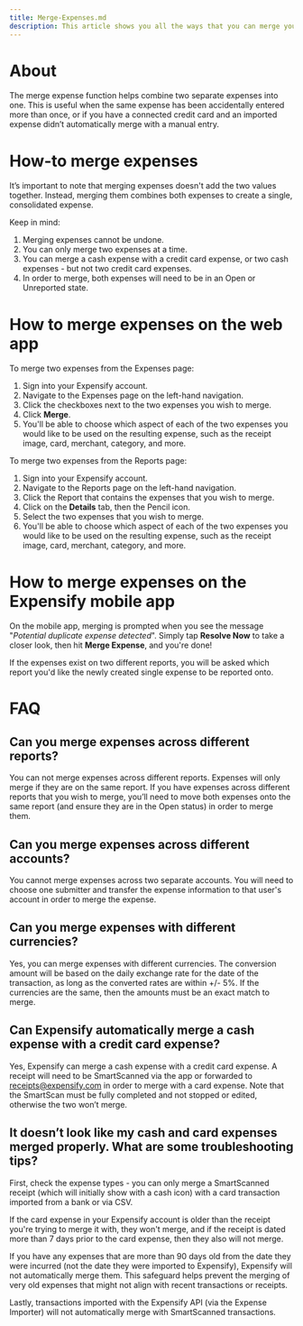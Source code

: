 ```yaml
---
title: Merge-Expenses.md
description: This article shows you all the ways that you can merge your expenses in Expensify!
---
```

<!-- The lines above are required by Jekyll to process the .md file -->

# About
The merge expense function helps combine two separate expenses into one. This is useful when the same expense has been accidentally entered more than once, or if you have a connected credit card and an imported expense didn’t automatically merge with a manual entry. 

# How-to merge expenses
It’s important to note that merging expenses doesn't add the two values together. Instead, merging them combines both expenses to create a single, consolidated expense.

Keep in mind: 
1. Merging expenses cannot be undone.
2. You can only merge two expenses at a time.
3. You can merge a cash expense with a credit card expense, or two cash expenses - but not two credit card expenses.
4. In order to merge, both expenses will need to be in an Open or Unreported state.
# How to merge expenses on the web app
To merge two expenses from the Expenses page:
1. Sign into your Expensify account.
2. Navigate to the Expenses page on the left-hand navigation.
3. Click the checkboxes next to the two expenses you wish to merge.
4. Click **Merge**.
5. You'll be able to choose which aspect of each of the two expenses you would like to be used on the resulting expense, such as the receipt image, card, merchant, category, and more.  

To merge two expenses from the Reports page:
1. Sign into your Expensify account.
2. Navigate to the Reports page on the left-hand navigation.
3. Click the Report that contains the expenses that you wish to merge.
4. Click on the **Details** tab, then the Pencil icon.
5. Select the two expenses that you wish to merge.
6. You'll be able to choose which aspect of each of the two expenses you would like to be used on the resulting expense, such as the receipt image, card, merchant, category, and more.   
# How to merge expenses on the Expensify mobile app
On the mobile app, merging is prompted when you see the message "_Potential duplicate expense detected_". Simply tap **Resolve Now** to take a closer look, then hit **Merge Expense**, and you're done! 

If the expenses exist on two different reports, you will be asked which report you'd like the newly created single expense to be reported onto.

# FAQ

## Can you merge expenses across different reports?

You can not merge expenses across different reports. Expenses will only merge if they are on the same report. If you have expenses across different reports that you wish to merge, you’ll need to move both expenses onto the same report (and ensure they are in the Open status) in order to merge them.

## Can you merge expenses across different accounts?

You cannot merge expenses across two separate accounts. You will need to choose one submitter and transfer the expense information to that user's account in order to merge the expense.
## Can you merge expenses with different currencies?

Yes, you can merge expenses with different currencies. The conversion amount will be based on the daily exchange rate for the date of the transaction, as long as the converted rates are within +/- 5%. If the currencies are the same, then the amounts must be an exact match to merge.

## Can Expensify automatically merge a cash expense with a credit card expense?

Yes, Expensify can merge a cash expense with a credit card expense. A receipt will need to be SmartScanned via the app or forwarded to receipts@expensify.com in order to merge with a card expense. Note that the SmartScan must be fully completed and not stopped or edited, otherwise the two won’t merge. 

## It doesn’t look like my cash and card expenses merged properly. What are some troubleshooting tips?
First, check the expense types - you can only merge a SmartScanned receipt (which will initially show with a cash icon) with a card transaction imported from a bank or via CSV.  

If the card expense in your Expensify account is older than the receipt you're trying to merge it with, they won't merge, and if the receipt is dated more than 7 days prior to the card expense, then they also will not merge.

If you have any expenses that are more than 90 days old from the date they were incurred (not the date they were imported to Expensify), Expensify will not automatically merge them. This safeguard helps prevent the merging of very old expenses that might not align with recent transactions or receipts.

Lastly, transactions imported with the Expensify API (via the Expense Importer) will not automatically merge with SmartScanned transactions.
